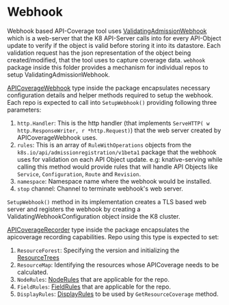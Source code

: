 # Webhook

Webhook based API-Coverage tool uses
[ValidatingAdmissionWebhook](https://kubernetes.io/docs/reference/access-authn-authz/admission-controllers/#validatingadmissionwebhook)
which is a web-server that the K8 API-Server calls into for every API-Object
update to verify if the object is valid before storing it into its datastore.
Each validation request has the json representation of the object being
created/modified, that the tool uses to capture coverage data. `webhook` package
inside this folder provides a mechanism for individual repos to setup
ValidatingAdmissionWebhook.

[APICoverageWebhook](webhook.go) type inside the package encapsulates necessary
configuration details and helper methods required to setup the webhook. Each
repo is expected to call into `SetupWebhook()` providing following three
parameters:

1. `http.Handler`: This is the http handler (that implements
   `ServeHTTP( w http.ResponseWriter, r *http.Request)`) that the web server
   created by APICoverageWebhook uses.
1. `rules`: This is an array of `RuleWithOperations` objects from the
   `k8s.io/api/admissionregistration/v1beta1` package that the webhook uses for
   validation on each API Object update. e.g: knative-serving while calling this
   method would provide rules that will handle API Objects like `Service`,
   `Configuration`, `Route` and `Revision`.
1. `namespace`: Namespace name where the webhook would be installed.
1. `stop` channel: Channel to terminate webhook's web server.

`SetupWebhook()` method in its implementation creates a TLS based web server and
registers the webhook by creating a ValidatingWebhookConfiguration object inside
the K8 cluster.

[APICoverageRecorder](apicoverage_recorder.go) type inside the package
encapsulates the apicoverage recording capabilities. Repo using this type is
expected to set:

1. `ResourceForest`: Specifying the version and initializing the
   [ResourceTrees](../resourcetree/resourcetree.go)
1. `ResourceMap`: Identifying the resources whose APICoverage needs to be
   calculated.
1. `NodeRules`: [NodeRules](../resourcetree/rule.go) that are applicable for the
   repo.
1. `FieldRules`: [FieldRules](../resourcetree/rule.go) that are applicable for
   the repo.
1. `DisplayRules`: [DisplayRules](../view/rule.go) to be used by
   `GetResourceCoverage` method.